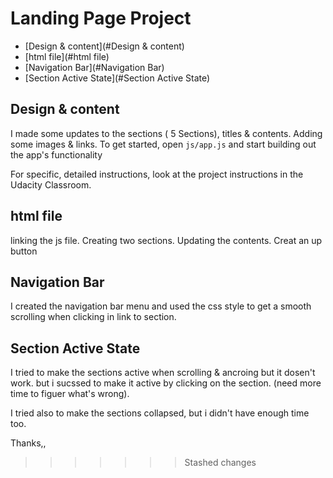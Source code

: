 # Landing Page Project

- [Design & content](#Design & content)
- [html file](#html file)
- [Navigation Bar](#Navigation Bar)
- [Section Active State](#Section Active State)

## Design & content

I made some updates to the sections ( 5 Sections), titles & contents.
Adding some images & links.
To get started, open `js/app.js` and start building out the app's functionality

For specific, detailed instructions, look at the project instructions in the Udacity Classroom.

## html file

linking the js file.
Creating two sections.
Updating the contents.
Creat an up button

## Navigation Bar

I created the navigation bar menu and used the css style to get a smooth scrolling when clicking in link to section.

## Section Active State

I tried to make the sections active when scrolling & ancroing but it dosen't work.
but i sucssed to make it active by clicking on the section.
(need more time to figuer what's wrong).

I tried also to make the sections collapsed, but i didn't have enough time too.

Thanks,,

> > > > > > > Stashed changes
